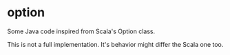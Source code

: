 option
====

Some Java code inspired from Scala's Option class.

This is not a full implementation. It's behavior might differ the Scala one too.
